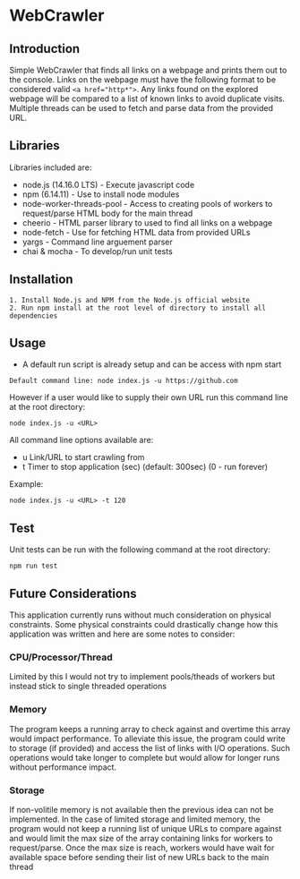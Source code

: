 # WebCrawler

## Introduction
Simple WebCrawler that finds all links on a webpage and prints them out to the console.
Links on the webpage must have the following format to be considered valid ```<a href="http*">```.
Any links found on the explored webpage will be compared to a list of known links to avoid duplicate visits.
Multiple threads can be used to fetch and parse data from the provided URL.

## Libraries
Libraries included are:

- node.js (14.16.0 LTS) - Execute javascript code
- npm (6.14.11) - Use to install node modules
- node-worker-threads-pool - Access to creating pools of workers to request/parse HTML body for the main thread
- cheerio - HTML parser library to used to find all links on a webpage
- node-fetch - Use for fetching HTML data from provided URLs
- yargs - Command line arguement parser
- chai & mocha - To develop/run unit tests

## Installation
    1. Install Node.js and NPM from the Node.js official website
    2. Run npm install at the root level of directory to install all dependencies

## Usage
- A default run script is already setup and can be access with npm start

```
Default command line: node index.js -u https://github.com
```

However if a user would like to supply their own URL run this command line at the root directory:

```
node index.js -u <URL>
```

All command line options available are:
- u    Link/URL to start crawling from
- t    Timer to stop application (sec) (default: 300sec) (0 - run forever)
    
Example:

```
node index.js -u <URL> -t 120
```

## Test
Unit tests can be run with the following command at the root directory:

```
npm run test
```

## Future Considerations
This application currently runs without much consideration on physical constraints. Some physical constraints
could drastically change how this application was written and here are some notes to consider:

### CPU/Processor/Thread
Limited by this I would not try to implement pools/theads of workers but instead 
stick to single threaded operations

### Memory 
The program keeps a running array to check against and overtime this array would
impact performance. To alleviate this issue, the program could write to storage (if provided) and access
the list of links with I/O operations. Such operations would take longer to complete but would 
allow for longer runs without performance impact.
    
### Storage
If non-volitile memory is not available then the previous idea can not be implemented. In
the case of limited storage and limited memory, the program would not keep a running list of unique URLs to 
compare against and would limit the max size of the array containing links for workers to request/parse. Once
the max size is reach, workers would have wait for available space before sending their list of new URLs back 
to the main thread